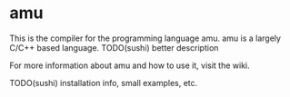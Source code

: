 # amu

This is the compiler for the programming language amu. amu is a largely C/C++ based language.
TODO(sushi) better description

For more information about amu and how to use it, visit the wiki.

TODO(sushi) installation info, small examples, etc.

